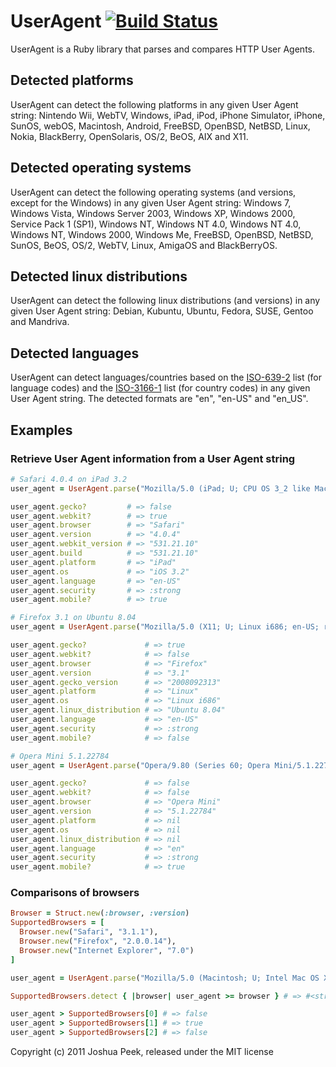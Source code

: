 # UserAgent [![Build Status](https://secure.travis-ci.org/Jilion/useragent.png?branch=master)](http://travis-ci.org/Jilion/useragent)

UserAgent is a Ruby library that parses and compares HTTP User Agents.

## Detected platforms

UserAgent can detect the following platforms in any given User Agent string:
  Nintendo Wii, WebTV, Windows, iPad, iPod, iPhone Simulator, iPhone, SunOS, webOS, Macintosh, Android, FreeBSD, OpenBSD, NetBSD, Linux, Nokia, BlackBerry, OpenSolaris, OS/2, BeOS, AIX and X11.

## Detected operating systems

UserAgent can detect the following operating systems (and versions, except for the Windows) in any given User Agent string:
  Windows 7, Windows Vista, Windows Server 2003, Windows XP, Windows 2000, Service Pack 1 (SP1), Windows NT, Windows NT 4.0, Windows NT 4.0, Windows NT, Windows 2000, Windows Me, FreeBSD, OpenBSD, NetBSD, SunOS, BeOS, OS/2, WebTV, Linux, AmigaOS and BlackBerryOS.

## Detected linux distributions

UserAgent can detect the following linux distributions (and versions) in any given User Agent string:
  Debian, Kubuntu, Ubuntu, Fedora, SUSE, Gentoo and Mandriva.

## Detected languages

UserAgent can detect languages/countries based on the [ISO-639-2](http://www.loc.gov/standards/iso639-2/ISO-639-2_utf-8.txt) list (for language codes) and the [ISO-3166-1](http://www.iso.org/iso/list-en1-semic-3.txt) list (for country codes) in any given User Agent string. The detected formats are "en", "en-US" and "en_US".


## Examples

### Retrieve User Agent information from a User Agent string

```ruby
# Safari 4.0.4 on iPad 3.2
user_agent = UserAgent.parse("Mozilla/5.0 (iPad; U; CPU OS 3_2 like Mac OS X; en-us) AppleWebKit/531.21.10 (KHTML, like Gecko) Version/4.0.4 Mobile/7B367 Safari/531.21.10")

user_agent.gecko?         # => false
user_agent.webkit?        # => true
user_agent.browser        # => "Safari"
user_agent.version        # => "4.0.4"
user_agent.webkit_version # => "531.21.10"
user_agent.build          # => "531.21.10"
user_agent.platform       # => "iPad"
user_agent.os             # => "iOS 3.2"
user_agent.language       # => "en-US"
user_agent.security       # => :strong
user_agent.mobile?        # => true

# Firefox 3.1 on Ubuntu 8.04
user_agent = UserAgent.parse("Mozilla/5.0 (X11; U; Linux i686; en-US; rv:1.9.0.2) Gecko/2008092313 Ubuntu/8.04 (hardy) Firefox/3.1")

user_agent.gecko?             # => true
user_agent.webkit?            # => false
user_agent.browser            # => "Firefox"
user_agent.version            # => "3.1"
user_agent.gecko_version      # => "2008092313"
user_agent.platform           # => "Linux"
user_agent.os                 # => "Linux i686"
user_agent.linux_distribution # => "Ubuntu 8.04"
user_agent.language           # => "en-US"
user_agent.security           # => :strong
user_agent.mobile?            # => false

# Opera Mini 5.1.22784
user_agent = UserAgent.parse("Opera/9.80 (Series 60; Opera Mini/5.1.22784/22.394; U; en) Presto/2.5.25 Version/10.54")

user_agent.gecko?             # => false
user_agent.webkit?            # => false
user_agent.browser            # => "Opera Mini"
user_agent.version            # => "5.1.22784"
user_agent.platform           # => nil
user_agent.os                 # => nil
user_agent.linux_distribution # => nil
user_agent.language           # => "en"
user_agent.security           # => :strong
user_agent.mobile?            # => true
```

### Comparisons of browsers

```ruby
Browser = Struct.new(:browser, :version)
SupportedBrowsers = [
  Browser.new("Safari", "3.1.1"),
  Browser.new("Firefox", "2.0.0.14"),
  Browser.new("Internet Explorer", "7.0")
]

user_agent = UserAgent.parse("Mozilla/5.0 (Macintosh; U; Intel Mac OS X 10.6; en-US; rv:1.9.2.13) Gecko/20101203 Firefox/3.6.13")

SupportedBrowsers.detect { |browser| user_agent >= browser } # => #<struct Browser browser="Firefox", version="2.0.0.14">

user_agent > SupportedBrowsers[0] # => false
user_agent > SupportedBrowsers[1] # => true
user_agent > SupportedBrowsers[2] # => false
```

Copyright (c) 2011 Joshua Peek, released under the MIT license

